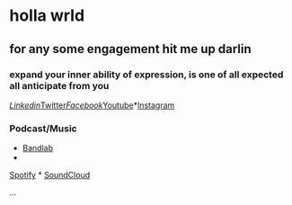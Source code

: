 # holla wrld

## for any some engagement hit me up darlin

### expand your inner ability of expression, is one of all expected all anticipate from you 

*[Linkedin](https://www.linkedin.com/in/aejalov)*[Twitter](https://www.twitter.com/aejalov)*[Facebook](https://www.facebook.com/aejalov)*[Youtube](https://www.youtube.com/@aejalov)*[Instagram](https://www.instagram.com/aejalov)


### Podcast/Music


* [Bandlab](https://www.bandlab.com/aejalov)
*
[Spotify](https://open.spotify.com/user/icujon3lwnhm995g0x0hrt7ea?si=U_NAdJhjTYyY1ubiG2V0wQ)
*
[SoundCloud](https://on.soundcloud.com/wuChZ)

...










<as straight as a die>